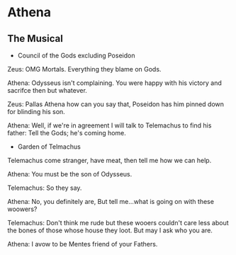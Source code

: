 
# Athena
## The Musical



* Council of the Gods excluding Poseidon 

Zeus: OMG Mortals. Everything they blame on Gods.

Athena: Odysseus isn't complaining. You were happy with his victory and sacrifce then but whatever.

Zeus: Pallas Athena how can you say that, Poseidon has him pinned down for blinding his son.

Athena: Well, if we're in agreement I will talk to Telemachus to find his father: Tell the Gods; he's coming home.

* Garden of Telmachus

Telemachus come stranger, have meat, then tell me how we can help.

Athena: You must be the son of Odysseus.

Telemachus: So they say.

Athena: No, you definitely are, But tell me...what is going on with these woowers? 

Telemachus: Don't think me rude but these wooers couldn't care less about the bones of those whose house they loot.
But may I ask who you are.

Athena: I avow to be Mentes friend of your Fathers.